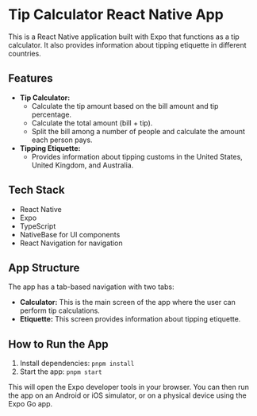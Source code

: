 # Tip Calculator React Native App

This is a React Native application built with Expo that functions as a tip calculator. It also provides information about tipping etiquette in different countries.

## Features

*   **Tip Calculator:**
    *   Calculate the tip amount based on the bill amount and tip percentage.
    *   Calculate the total amount (bill + tip).
    *   Split the bill among a number of people and calculate the amount each person pays.
*   **Tipping Etiquette:**
    *   Provides information about tipping customs in the United States, United Kingdom, and Australia.

## Tech Stack

*   React Native
*   Expo
*   TypeScript
*   NativeBase for UI components
*   React Navigation for navigation

## App Structure

The app has a tab-based navigation with two tabs:

*   **Calculator:** This is the main screen of the app where the user can perform tip calculations.
*   **Etiquette:** This screen provides information about tipping etiquette.

## How to Run the App

1.  Install dependencies: `pnpm install`
2.  Start the app: `pnpm start`

This will open the Expo developer tools in your browser. You can then run the app on an Android or iOS simulator, or on a physical device using the Expo Go app.
